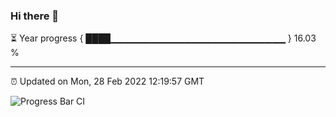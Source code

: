 ### Hi there 👋

⏳ Year progress { ████▁▁▁▁▁▁▁▁▁▁▁▁▁▁▁▁▁▁▁▁▁▁▁▁▁▁ } 16.03 %

---

⏰ Updated on Mon, 28 Feb 2022 12:19:57 GMT

![Progress Bar CI](https://github.com/liununu/liununu/workflows/Progress%20Bar%20CI/badge.svg)
